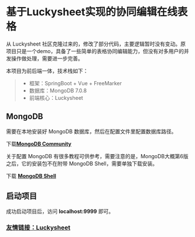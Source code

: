 # 基于Luckysheet实现的协同编辑在线表格

从 Luckysheet 社区克隆过来的，修改了部分代码，主要逻辑暂时没有变动。原项目只是一个demo，具备了一些简单的表格协同编辑能力，但没有对多用户的并发操作做处理，需要进一步完善。

本项目为前后端一体，技术栈如下：

> * 框架：SpringBoot + Vue + FreeMarker
> * 数据库：MongoDB 7.0.8
> * 前端核心：Luckysheet

## MongoDB

需要在本地安装好 MongoDB 数据库，然后在配置文件里配置数据库路径。

下载[**MongoDB Community**](https://www.mongodb.com/docs/manual/administration/install-community/#std-label-install-mdb-community-edition)

关于配置 MongoDB 有很多教程可供参考，需要注意的是，MongoDB大概第6版之后，它的安装包不在附带 MongoDB Shell，需要单独下载安装。

下载 [**MongoDB Shell**](https://www.mongodb.com/try/download/shell)

## 启动项目

成功启动项目后，访问 **localhost:9999** 即可。

### [友情链接：Luckysheet](https://github.com/mengshukeji/Luckysheet)

